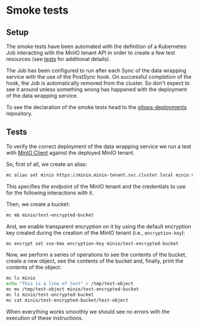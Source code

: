 # Smoke tests

## Setup

The smoke tests have been automated with the definition of a Kubernetes Job
interacting with the MinIO tenant API in order to create a few test resources
(see [tests](#tests) for additional details).

The Job has been configured to run after each Sync of the data wrapping
service with the use of the PostSync hook. On successful completion of the
hook, the Job is automatically removed from the cluster. So don't expect to see
it around unless something wrong has happened with the deployment of the
data wrapping service.

To see the declaration of the smoke tests head to the
[gitops-deployments](https://github.com/glaciation-heu/gitops-deployments/tree/main/integration/apps/minio-sse-smoke-tests.yaml)
repository.

## Tests

To verify the correct deployment of the data wrapping service we run a test
with [MinIO Client](https://min.io/docs/minio/linux/reference/minio-mc.html)
against the deployed MinIO tenant.

So, first of all, we create an alias:

```bash
mc alias set minio https://minio.minio-tenant.svc.cluster.local minio minio123
```

This specifies the endpoint of the MinIO tenant and the credentials to use for
the following interactions with it.

Then, we create a bucket:

```bash
mc mb minio/test-encrypted-bucket
```

And, we enable transparent encryption on it by using the default encryption key
created during the creation of the MinIO tenant (i.e., `encryption-key`):

```bash
mc encrypt set sse-kms encryption-key minio/test-encrypted-bucket
```

Now, we perform a series of operations to see the contents of the bucket,
create a new object, see the contents of the bucket and, finally, print the
contents of the object:

```bash
mc ls minio
echo "This is a line of text" > /tmp/test-object
mc mv /tmp/test-object minio/test-encrypted-bucket
mc ls minio/test-encrypted-bucket
mc cat minio/test-encrypted-bucket/test-object
```

When everything works smoothly we should see no errors with the execution of
these instructions.
